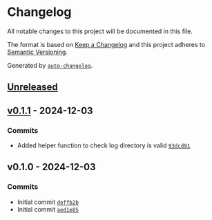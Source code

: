# Changelog

All notable changes to this project will be documented in this file.

The format is based on [Keep a Changelog](https://keepachangelog.com/en/1.0.0/)
and this project adheres to [Semantic Versioning](https://semver.org/spec/v2.0.0.html).

Generated by [`auto-changelog`](https://github.com/CookPete/auto-changelog).

## [Unreleased](https://github.com/healkeiser/fxlog/compare/v0.1.1...HEAD)

## [v0.1.1](https://github.com/healkeiser/fxlog/compare/v0.1.0...v0.1.1) - 2024-12-03

### Commits

- Added helper function to check log directory is valid [`93dcd91`](https://github.com/healkeiser/fxlog/commit/93dcd91018f96c5600c586cd0a9df92b3e1b859b)

## v0.1.0 - 2024-12-03

### Commits

- Initial commit [`deffb2b`](https://github.com/healkeiser/fxlog/commit/deffb2bf28735a8f92ab76452d263aad0fcd3ebd)
- Initial commit [`aed1e85`](https://github.com/healkeiser/fxlog/commit/aed1e854ca483da70c4a2f4cc3f7347d7cf86db4)
